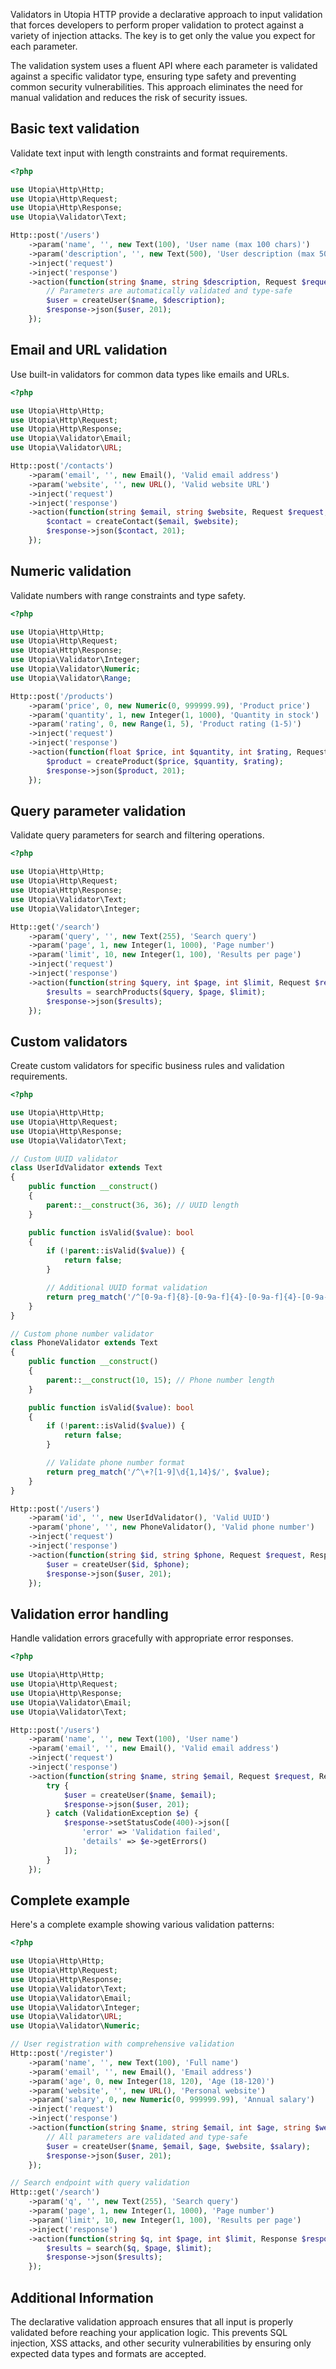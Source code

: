 Validators in Utopia HTTP provide a declarative approach to input validation that forces developers to perform proper validation to protect against a variety of injection attacks. The key is to get only the value you expect for each parameter.

The validation system uses a fluent API where each parameter is validated against a specific validator type, ensuring type safety and preventing common security vulnerabilities. This approach eliminates the need for manual validation and reduces the risk of security issues.

## Basic text validation

Validate text input with length constraints and format requirements.

```php
<?php

use Utopia\Http\Http;
use Utopia\Http\Request;
use Utopia\Http\Response;
use Utopia\Validator\Text;

Http::post('/users')
    ->param('name', '', new Text(100), 'User name (max 100 chars)')
    ->param('description', '', new Text(500), 'User description (max 500 chars)')
    ->inject('request')
    ->inject('response')
    ->action(function(string $name, string $description, Request $request, Response $response) {
        // Parameters are automatically validated and type-safe
        $user = createUser($name, $description);
        $response->json($user, 201);
    });
```

## Email and URL validation

Use built-in validators for common data types like emails and URLs.

```php
<?php

use Utopia\Http\Http;
use Utopia\Http\Request;
use Utopia\Http\Response;
use Utopia\Validator\Email;
use Utopia\Validator\URL;

Http::post('/contacts')
    ->param('email', '', new Email(), 'Valid email address')
    ->param('website', '', new URL(), 'Valid website URL')
    ->inject('request')
    ->inject('response')
    ->action(function(string $email, string $website, Request $request, Response $response) {
        $contact = createContact($email, $website);
        $response->json($contact, 201);
    });
```

## Numeric validation

Validate numbers with range constraints and type safety.

```php
<?php

use Utopia\Http\Http;
use Utopia\Http\Request;
use Utopia\Http\Response;
use Utopia\Validator\Integer;
use Utopia\Validator\Numeric;
use Utopia\Validator\Range;

Http::post('/products')
    ->param('price', 0, new Numeric(0, 999999.99), 'Product price')
    ->param('quantity', 1, new Integer(1, 1000), 'Quantity in stock')
    ->param('rating', 0, new Range(1, 5), 'Product rating (1-5)')
    ->inject('request')
    ->inject('response')
    ->action(function(float $price, int $quantity, int $rating, Request $request, Response $response) {
        $product = createProduct($price, $quantity, $rating);
        $response->json($product, 201);
    });
```

## Query parameter validation

Validate query parameters for search and filtering operations.

```php
<?php

use Utopia\Http\Http;
use Utopia\Http\Request;
use Utopia\Http\Response;
use Utopia\Validator\Text;
use Utopia\Validator\Integer;

Http::get('/search')
    ->param('query', '', new Text(255), 'Search query')
    ->param('page', 1, new Integer(1, 1000), 'Page number')
    ->param('limit', 10, new Integer(1, 100), 'Results per page')
    ->inject('request')
    ->inject('response')
    ->action(function(string $query, int $page, int $limit, Request $request, Response $response) {
        $results = searchProducts($query, $page, $limit);
        $response->json($results);
    });
```

## Custom validators

Create custom validators for specific business rules and validation requirements.

```php
<?php

use Utopia\Http\Http;
use Utopia\Http\Request;
use Utopia\Http\Response;
use Utopia\Validator\Text;

// Custom UUID validator
class UserIdValidator extends Text
{
    public function __construct()
    {
        parent::__construct(36, 36); // UUID length
    }

    public function isValid($value): bool
    {
        if (!parent::isValid($value)) {
            return false;
        }

        // Additional UUID format validation
        return preg_match('/^[0-9a-f]{8}-[0-9a-f]{4}-[0-9a-f]{4}-[0-9a-f]{4}-[0-9a-f]{12}$/i', $value);
    }
}

// Custom phone number validator
class PhoneValidator extends Text
{
    public function __construct()
    {
        parent::__construct(10, 15); // Phone number length
    }

    public function isValid($value): bool
    {
        if (!parent::isValid($value)) {
            return false;
        }

        // Validate phone number format
        return preg_match('/^\+?[1-9]\d{1,14}$/', $value);
    }
}

Http::post('/users')
    ->param('id', '', new UserIdValidator(), 'Valid UUID')
    ->param('phone', '', new PhoneValidator(), 'Valid phone number')
    ->inject('request')
    ->inject('response')
    ->action(function(string $id, string $phone, Request $request, Response $response) {
        $user = createUser($id, $phone);
        $response->json($user, 201);
    });
```

## Validation error handling

Handle validation errors gracefully with appropriate error responses.

```php
<?php

use Utopia\Http\Http;
use Utopia\Http\Request;
use Utopia\Http\Response;
use Utopia\Validator\Email;
use Utopia\Validator\Text;

Http::post('/users')
    ->param('name', '', new Text(100), 'User name')
    ->param('email', '', new Email(), 'Valid email address')
    ->inject('request')
    ->inject('response')
    ->action(function(string $name, string $email, Request $request, Response $response) {
        try {
            $user = createUser($name, $email);
            $response->json($user, 201);
        } catch (ValidationException $e) {
            $response->setStatusCode(400)->json([
                'error' => 'Validation failed',
                'details' => $e->getErrors()
            ]);
        }
    });
```

## Complete example

Here's a complete example showing various validation patterns:

```php
<?php

use Utopia\Http\Http;
use Utopia\Http\Request;
use Utopia\Http\Response;
use Utopia\Validator\Text;
use Utopia\Validator\Email;
use Utopia\Validator\Integer;
use Utopia\Validator\URL;
use Utopia\Validator\Numeric;

// User registration with comprehensive validation
Http::post('/register')
    ->param('name', '', new Text(100), 'Full name')
    ->param('email', '', new Email(), 'Email address')
    ->param('age', 0, new Integer(18, 120), 'Age (18-120)')
    ->param('website', '', new URL(), 'Personal website')
    ->param('salary', 0, new Numeric(0, 999999.99), 'Annual salary')
    ->inject('request')
    ->inject('response')
    ->action(function(string $name, string $email, int $age, string $website, float $salary, Request $request, Response $response) {
        // All parameters are validated and type-safe
        $user = createUser($name, $email, $age, $website, $salary);
        $response->json($user, 201);
    });

// Search endpoint with query validation
Http::get('/search')
    ->param('q', '', new Text(255), 'Search query')
    ->param('page', 1, new Integer(1, 1000), 'Page number')
    ->param('limit', 10, new Integer(1, 100), 'Results per page')
    ->inject('response')
    ->action(function(string $q, int $page, int $limit, Response $response) {
        $results = search($q, $page, $limit);
        $response->json($results);
    });
```

## Additional Information

The declarative validation approach ensures that all input is properly validated before reaching your application logic. This prevents SQL injection, XSS attacks, and other security vulnerabilities by ensuring only expected data types and formats are accepted.
